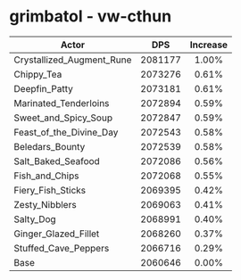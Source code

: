 # grimbatol - vw-cthun
| Actor | DPS | Increase |
|---|:---:|:---:|
|Crystallized_Augment_Rune|2081177|1.00%|
|Chippy_Tea|2073276|0.61%|
|Deepfin_Patty|2073181|0.61%|
|Marinated_Tenderloins|2072894|0.59%|
|Sweet_and_Spicy_Soup|2072847|0.59%|
|Feast_of_the_Divine_Day|2072543|0.58%|
|Beledars_Bounty|2072539|0.58%|
|Salt_Baked_Seafood|2072086|0.56%|
|Fish_and_Chips|2072068|0.55%|
|Fiery_Fish_Sticks|2069395|0.42%|
|Zesty_Nibblers|2069063|0.41%|
|Salty_Dog|2068991|0.40%|
|Ginger_Glazed_Fillet|2068260|0.37%|
|Stuffed_Cave_Peppers|2066716|0.29%|
|Base|2060646|0.00%|
